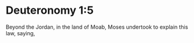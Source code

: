 # Deuteronomy 1:5

Beyond the Jordan, in the land of Moab, Moses undertook to explain this law, saying,
